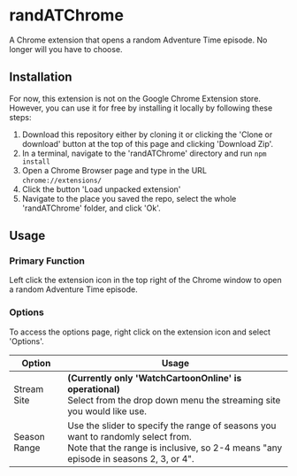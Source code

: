 # randATChrome

A Chrome extension that opens a random Adventure Time episode. No longer will you have to choose.

## Installation

For now, this extension is not on the Google Chrome Extension store. However, you can use it for free by installing it locally by following these steps:

1. Download this repository either by cloning it or clicking the 'Clone or download' button at the top of this page and clicking 'Download Zip'.
1. In a terminal, navigate to the 'randATChrome' directory and run `npm install`
1. Open a Chrome Browser page and type in the URL `chrome://extensions/`
1. Click the button 'Load unpacked extension'
1. Navigate to the place you saved the repo, select the whole 'randATChrome' folder, and click 'Ok'.

## Usage

### Primary Function

Left click the extension icon in the top right of the Chrome window to open a random Adventure Time episode.

### Options

To access the options page, right click on the extension icon and select 'Options'.

Option  | Usage
---     | ---
Stream Site | **(Currently only 'WatchCartoonOnline' is operational)**<br>Select from the drop down menu the streaming site you would like use.
Season Range | Use the slider to specify the range of seasons you want to randomly select from.<br>Note that the range is inclusive, so 2-4 means "any episode in seasons 2, 3, or 4".
